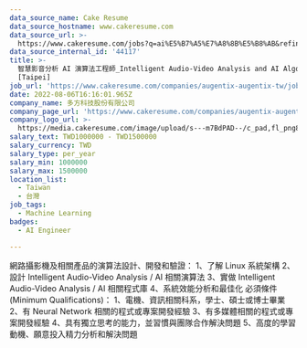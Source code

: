 ```yaml
---
data_source_name: Cake Resume
data_source_hostname: www.cakeresume.com
data_source_url: >-
  https://www.cakeresume.com/jobs?q=ai%E5%B7%A5%E7%A8%8B%E5%B8%AB&refinementList%5Blang_[…]y_type%5D=per_year&range%5Bsalary_range%5D%5Bmin%5D=1000000
data_source_internal_id: '44117'
title: >-
  智慧影音分析 AI 演算法工程師_Intelligent Audio-Video Analysis and AI Algorithm Engineer
  [Taipei]
job_url: 'https://www.cakeresume.com/companies/augentix-augentix-tw/jobs/f493dc'
date: 2022-08-06T16:16:01.965Z
company_name: 多方科技股份有限公司
company_page_url: 'https://www.cakeresume.com/companies/augentix-augentix-tw'
company_logo_url: >-
  https://media.cakeresume.com/image/upload/s---m7BdPAD--/c_pad,fl_png8,h_200,w_200/v1663326524/gwjr4l5eqziyvkvystjg.png
salary_text: TWD1000000 - TWD1500000
salary_currency: TWD
salary_type: per_year
salary_min: 1000000
salary_max: 1500000
location_list:
  - Taiwan
  - 台灣
job_tags:
  - Machine Learning
badges:
  - AI Engineer

---
```


網路攝影機及相關產品的演算法設計、開發和驗證： 1、了解 Linux 系統架構 2、設計 Intelligent Audio-Video Analysis / AI 相關演算法 3、實做 Intelligent Audio-Video Analysis / AI 相關程式庫 4、系統效能分析和最佳化 必須條件 (Minimum Qualifications)： 1、電機、資訊相關科系，學士、碩士或博士畢業 2、有 Neural Network 相關的程式或專案開發經驗 3、有多媒體相關的程式或專案開發經驗 4、具有獨立思考的能力，並習慣與團隊合作解決問題 5、高度的學習動機、願意投入精力分析和解決問題